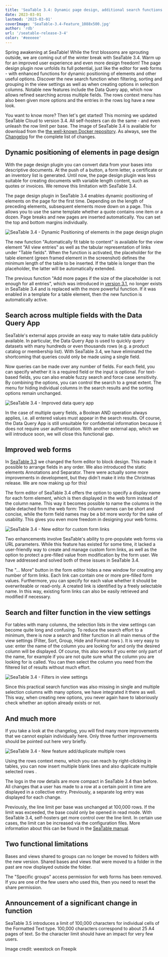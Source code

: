 ```yaml
---
title: 'SeaTable 3.4: Dynamic page design, additional search functions and improved web forms'
date: 2023-03-01
lastmod: '2023-03-01'
coverImage: 'SeaTable-3.4-Feature_1088x500.jpg'
author: 'rdb'
url: '/seatable-release-3-4'
color: '#eeeeee'
---
```


Spring awakening at SeaTable! While the first blossoms are sprouting outside, we are coming out of the winter break with SeaTable 3.4. Warm up for an improved user experience and even more design freedom! The page design plugin now unfolds its full potential, just like the editor for web forms - with enhanced functions for dynamic positioning of elements and other useful options. Discover the new search function when filtering, sorting and grouping in the view settings as well as when creating options in selection columns. Notable new features include the Data Query app, which now allows refined searching across multiple fields. The rows context menu has also been given more options and the entries in the rows log have a new look.

You want to know more? Then let's get started! This morning we updated SeaTable Cloud to version 3.4. All self-hosters can do the same - and even unleash the row limit per base. The image of SeaTable 3.4 is available for download from the [the well-known Docker repository](https://hub.docker.com/r/seatable/seatable-enterprise). As always, see the [Changelog](https://seatable.io/en/seatable-release-3-4/) for the complete list of changes.

## Dynamic positioning of elements in page design

With the page design plugin you can convert data from your bases into descriptive documents. At the push of a button, a form letter, a certificate or an inventory list is generated. Until now, the page design plugin was less suitable for creating documents with variable length content, such as quotes or invoices. We remove this limitation with SeaTable 3.4.

The page design plugin in SeaTable 3.4 enables dynamic positioning of elements on the page for the first time. Depending on the length of preceding elements, subsequent elements move down on a page. This allows you to use the same template whether a quote contains one item or a dozen. Page breaks and new pages are inserted automatically. You can set the top and bottom margins individually.

![SeaTable 3.4 - Dynamic Positioning of elements in the page design plugin](images/SeaTable-3.4-DynamicPositioningElements.png)

The new function "Automatically fit table to content" is available for the view element "All view entries" as well as the tabular representation of links under "Table fields". When the function is activated, the placeholder for the table element (green framed element in the screenshot) defines the minimum length of the table to be inserted. If the table is longer than the placeholder, the latter will be automatically extended.

The previous function "Add more pages if the size of the placeholder is not enough for all entries", which was introduced in [version 3.1](/en/seatable-release-3-1), no longer exists in SeaTable 3.4 and is replaced with the more powerful function. If it was enabled in a template for a table element, then the new function is automatically active.

## Search across multiple fields with the Data Query App

SeaTable's external apps provide an easy way to make table data publicly available. In particular, the Data Query App is used to quickly query datasets with many hundreds or even thousands rows (e.g. a product catalog or membership list). With SeaTable 3.4, we have eliminated the shortcoming that queries could only be made using a single field.

Now queries can be made over any number of fields. For each field, you can specify whether it is a required field or the input is optional. For text-based fields, you can also enable fuzzy search and force case sensitivity. By combining the options, you can control the search to a great extent. The menu for hiding individual columns in the search results and the sorting options remain unchanged.

![SeaTable 3.4 - Improved data query app](images/SeaTable-3.4-DataQueryApp.png)

In the case of multiple query fields, a Boolean AND operation always applies, i.e. all entered values must appear in the search results. Of course, the Data Query App is still unsuitable for confidential information because it does not require user authentication. With another external app, which we will introduce soon, we will close this functional gap.

## Improved web forms

In [SeaTable 3.3](/en/seatable-release-3-3/?lang=auto) we changed the form editor to block design. This made it possible to arrange fields in any order. We also introduced the static elements Annotations and Separator. There were actually some more improvements in development, but they didn't make it into the Christmas release. We are now making up for this!

The form editor of SeaTable 3.4 offers the option to specify a display name for each form element, which is then displayed in the web form instead of the column name. This way it becomes possible to name the columns in the table detached from the web form: The column names can be short and concise, while the form field names may be a bit more wordy for the sake of usability. This gives you even more freedom in designing your web forms.

![SeaTable 3.4 - New editor for custom form links](images/SeaTable-3.4-FormLinkEditor.png)

Two enhancements involve SeaTable's ability to pre-populate web forms via URL parameters. While this feature has existed for some time, it lacked a user-friendly way to create and manage custom form links, as well as the option to protect a pre-filled value from modification by the form user. We have addressed and solved both of these issues in SeaTable 3.4.

The "... More" button in the form editor hides a new window for creating any number of form links. Each link can contain one or more pre-filled form values. Furthermore, you can specify for each value whether it should be overwriteable or read-only. A created link is identified by a freely selectable name. In this way, existing form links can also be easily retrieved and modified if necessary.

## Search and filter function in the view settings

For tables with many columns, the selection lists in the view settings can become quite long and confusing. To reduce the search effort to a minimum, there is now a search and filter function in all main menus of the view settings (Filter, Sort, Group, Hide and Format rows ). It is very easy to use: enter the name of the column you are looking for and only the desired column will be displayed. Of course, this also works if you enter only part of the name, for example if you are not quite sure what the column you are looking for is called. You can then select the column you need from the filtered list of results without much effort.

![SeaTable 3.4 - Filters in view settings](images/SeaTable-3.4-FilterInViewSettings.png)

Since this practical search function was also missing in single and multiple selection columns with many options, we have integrated it there as well. This way, when creating new options, you never again have to laboriously check whether an option already exists or not.

## And much more

If you take a look at the changelog, you will find many more improvements that we cannot explain individually here. Only three further improvements should be pointed out here very briefly.

![SeaTable 3.4 - New feature add/duplicate multiple rows](images/SeaTable-3.4-AddMultipleRows.png)

Using the rows context menu, which you can reach by right-clicking in tables, you can now insert multiple blank lines and also duplicate multiple selected rows .

The logs in the row details are more compact in SeaTable 3.4 than before. All changes that a user has made to a row at a certain point in time are displayed in a collective entry. Previously, a separate log entry was displayed for each change.

Previously, the line limit per base was unchanged at 100,000 rows. If the limit was exceeded, the base could only be opened in read mode. With SeaTable 3.4, self-hosters get more control over the line limit. In certain use cases, the limit can be increased via the configuration files. More information about this can be found in the [SeaTable manual](https://manual.seatable.io/config/base_rows_limit/).

## Two functional limitations

Bases and views shared to groups can no longer be moved to folders with the new version. Shared bases and views that were moved to a folder in the past are now displayed outside the folder.

The "Specific groups" access permission for web forms has been removed. If you are one of the few users who used this, then you need to reset the share permission.

## Announcement of a significant change in function

SeaTable 3.5 introduces a limit of 100,000 characters for individual cells of the Formatted Text type. 100,000 characters correspond to about 25 A4 pages of text. So the character limit should have an impact for very few users.

Image credit: weestock on Freepik
